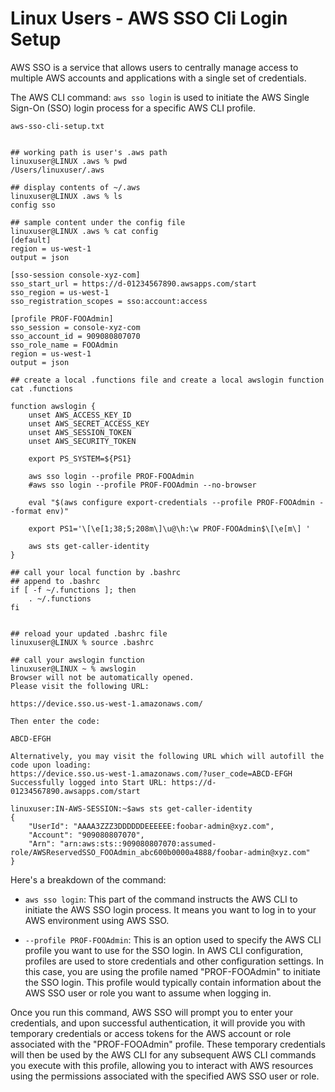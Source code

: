 # Linux Users - AWS SSO Cli Login Setup

AWS SSO is a service that allows users to centrally manage access to multiple AWS accounts and applications with a single set of credentials.

The AWS CLI command: `aws sso login` is used to initiate the AWS Single Sign-On (SSO) login process for a specific AWS CLI profile. 

`aws-sso-cli-setup.txt`

```shell

## working path is user's .aws path
linuxuser@LINUX .aws % pwd
/Users/linuxuser/.aws

## display contents of ~/.aws
linuxuser@LINUX .aws % ls  
config sso

## sample content under the config file
linuxuser@LINUX .aws % cat config
[default]
region = us-west-1
output = json

[sso-session console-xyz-com]
sso_start_url = https://d-01234567890.awsapps.com/start
sso_region = us-west-1
sso_registration_scopes = sso:account:access

[profile PROF-FOOAdmin]
sso_session = console-xyz-com
sso_account_id = 909080807070
sso_role_name = FOOAdmin
region = us-west-1
output = json

## create a local .functions file and create a local awslogin function
cat .functions

function awslogin {
    unset AWS_ACCESS_KEY_ID
    unset AWS_SECRET_ACCESS_KEY
    unset AWS_SESSION_TOKEN
    unset AWS_SECURITY_TOKEN

    export PS_SYSTEM=${PS1}

    aws sso login --profile PROF-FOOAdmin 
    #aws sso login --profile PROF-FOOAdmin --no-browser

    eval "$(aws configure export-credentials --profile PROF-FOOAdmin --format env)"

    export PS1='\[\e[1;38;5;208m\]\u@\h:\w PROF-FOOAdmin$\[\e[m\] '

    aws sts get-caller-identity
}

## call your local function by .bashrc
## append to .bashrc
if [ -f ~/.functions ]; then
    . ~/.functions
fi


## reload your updated .bashrc file
linuxuser@LINUX % source .bashrc

## call your awslogin function
linuxuser@LINUX ~ % awslogin
Browser will not be automatically opened.
Please visit the following URL:

https://device.sso.us-west-1.amazonaws.com/

Then enter the code:

ABCD-EFGH

Alternatively, you may visit the following URL which will autofill the code upon loading:
https://device.sso.us-west-1.amazonaws.com/?user_code=ABCD-EFGH
Successfully logged into Start URL: https://d-01234567890.awsapps.com/start

linuxuser:IN-AWS-SESSION:~$aws sts get-caller-identity
{
    "UserId": "AAAA3ZZZ3DDDDDDEEEEEE:foobar-admin@xyz.com",
    "Account": "909080807070",
    "Arn": "arn:aws:sts::909080807070:assumed-role/AWSReservedSSO_FOOAdmin_abc600b0000a4888/foobar-admin@xyz.com"
}

```


Here's a breakdown of the command:

- `aws sso login`: This part of the command instructs the AWS CLI to initiate the AWS SSO login process. It means you want to log in to your AWS environment using AWS SSO.

- `--profile PROF-FOOAdmin`: This is an option used to specify the AWS CLI profile you want to use for the SSO login. In AWS CLI configuration, profiles are used to store credentials and other configuration settings. In this case, you are using the profile named "PROF-FOOAdmin" to initiate the SSO login. This profile would typically contain information about the AWS SSO user or role you want to assume when logging in.

Once you run this command, AWS SSO will prompt you to enter your credentials, and upon successful authentication, it will provide you with temporary credentials or access tokens for the AWS account or role associated with the "PROF-FOOAdmin" profile. These temporary credentials will then be used by the AWS CLI for any subsequent AWS CLI commands you execute with this profile, allowing you to interact with AWS resources using the permissions associated with the specified AWS SSO user or role.


